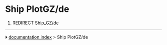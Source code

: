 # Ship PlotGZ/de
1.  REDIRECT [Ship_GZ/de](Ship_GZ/de.md)



---
⏵ [documentation index](../README.md) > Ship PlotGZ/de
